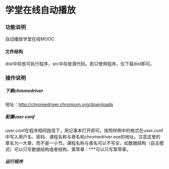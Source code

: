 # 学堂在线自动播放

### 功能说明

自动播放学堂在线MOOC

#### 文件结构

dist中存放可执行程序，src中存放源代码。若只使用程序，仅下载dist即可。

### 操作说明

##### 下载chromedriver

地址：http://chromedriver.chromium.org/downloads

##### 配置user.conf

user.conf在程序相同路径下，用记事本打开即可。按照样例中的格式在user.conf中写入用户名、密码、课程名称与章名和chromedriver.exe的地址。注意这里的章名为一大章，而不是一小节。课程名称与章名可以不写全，如数据结构（自主模式）可以只写数据结构或者结构，第零章：***可以只写第零章。

##### 运行程序
